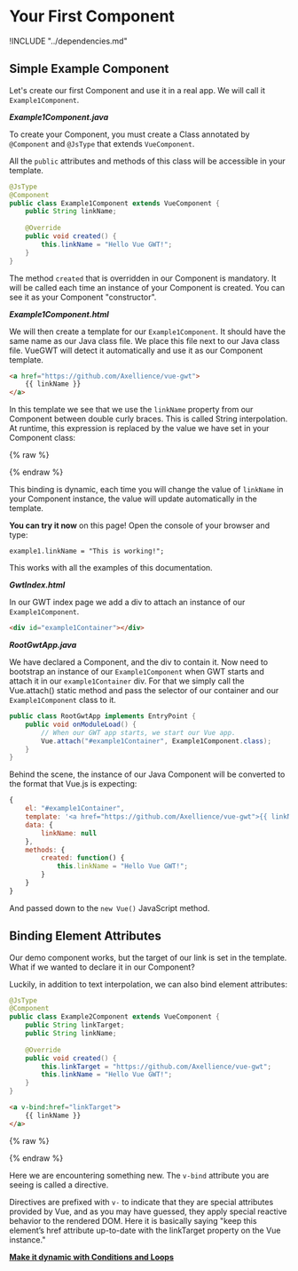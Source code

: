 # Your First Component

!INCLUDE "../dependencies.md"

## Simple Example Component

Let's create our first Component and use it in a real app.
We will call it `Example1Component`.

***Example1Component.java***

To create your Component, you must create a Class annotated by `@Component` and `@JsType` that extends `VueComponent`.

All the `public` attributes and methods of this class will be accessible in your template.

```java
@JsType
@Component
public class Example1Component extends VueComponent {
    public String linkName;
    
    @Override
    public void created() {
        this.linkName = "Hello Vue GWT!";
    }
}
```

The method `created` that is overridden in our Component is mandatory.
It will be called each time an instance of your Component is created.
You can see it as your Component "constructor".

***Example1Component.html***

We will then create a template for our `Example1Component`.
It should have the same name as our Java class file.
We place this file next to our Java class file.
VueGWT will detect it automatically and use it as our Component template.

```html
<a href="https://github.com/Axellience/vue-gwt">
    {{ linkName }}
</a>
```

In this template we see that we use the `linkName` property from our Component between double curly braces.
This is called String interpolation.
At runtime, this expression is replaced by the value we have set in your Component class:

{% raw %}
<p class="example-container" data-name="Live Example 1">
    <span id="example1"></span>
</p>
{% endraw %}

This binding is dynamic, each time you will change the value of `linkName` in your Component instance, the value will update automatically in the template.

**You can try it now** on this page! Open the console of your browser and type:
```
example1.linkName = "This is working!";
```
This works with all the examples of this documentation.

***GwtIndex.html***

In our GWT index page we add a div to attach an instance of our `Example1Component`.

```html
<div id="example1Container"></div>
```

***RootGwtApp.java***

We have declared a Component, and the div to contain it.
Now need to bootstrap an instance of our `Example1Component` when GWT starts and attach it in our `example1Container` div.
For that we simply call the Vue.attach() static method and pass the selector of our container and our `Example1Component` class to it.

```java
public class RootGwtApp implements EntryPoint {
    public void onModuleLoad() {
        // When our GWT app starts, we start our Vue app.
        Vue.attach("#example1Container", Example1Component.class);
    }
}
```

Behind the scene, the instance of our Java Component will be converted to the format that Vue.js is expecting:
```javascript
{
    el: "#example1Container",
    template: '<a href="https://github.com/Axellience/vue-gwt">{{ linkName }}</a>',
    data: {
        linkName: null
    },
    methods: {
        created: function() {
            this.linkName = "Hello Vue GWT!";
        }
    }
}
```

And passed down to the `new Vue()` JavaScript method.

## Binding Element Attributes

Our demo component works, but the target of our link is set in the template.
What if we wanted to declare it in our Component?

Luckily, in addition to text interpolation, we can also bind element attributes:

```java
@JsType
@Component
public class Example2Component extends VueComponent {
    public String linkTarget;
    public String linkName;
    
    @Override
    public void created() {
        this.linkTarget = "https://github.com/Axellience/vue-gwt";
        this.linkName = "Hello Vue GWT!";
    }
}
```

```html
<a v-bind:href="linkTarget">
    {{ linkName }}
</a>
```

{% raw %}
<p class="example-container" data-name="Live Example 2">
    <span id="example2"></span>
</p>
{% endraw %}

Here we are encountering something new.
The `v-bind` attribute you are seeing is called a directive.

Directives are prefixed with `v-` to indicate that they are special attributes provided by Vue, and as you may have guessed, they apply special reactive behavior to the rendered DOM.
Here it is basically saying "keep this element’s href attribute up-to-date with the linkTarget property on the Vue instance."

**[Make it dynamic with Conditions and Loops](./conditional-and-loops.md)**